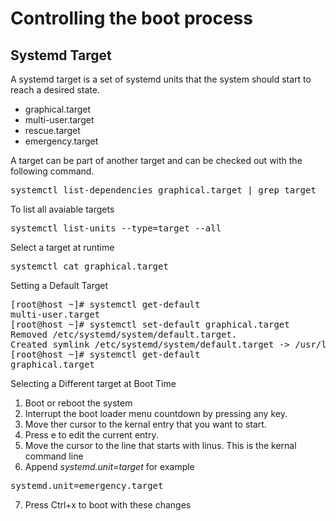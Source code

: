 <h1>Controlling the boot process</h1>

<h2>Systemd Target</h2>
A systemd target is a set of systemd units that the system should start to reach a desired state.

- graphical.target
- multi-user.target
- rescue.target
- emergency.target

A target can be part of another target and can be checked out with the following command.
<pre>systemctl list-dependencies graphical.target | grep target</pre>

To list all avaiable targets
<pre>systemctl list-units --type=target --all</pre>

Select a target at runtime
<pre>systemctl cat graphical.target</pre>

Setting a Default Target
<pre>[root@host ~]# systemctl get-default
multi-user.target
[root@host ~]# systemctl set-default graphical.target
Removed /etc/systemd/system/default.target.
Created symlink /etc/systemd/system/default.target -> /usr/lib/systemd/system/graphical.target.
[root@host ~]# systemctl get-default
graphical.target</pre>

Selecting a Different target at Boot Time
1. Boot or reboot the system
2. Interrupt the boot loader menu countdown by pressing any key.
3. Move ther cursor to the kernal entry that you want to start. 
4. Press e to edit the current entry.
5. Move the cursor to the line that starts with linus. This is the kernal command line
6. Append <i>systemd.unit=target</i> for example
<pre>systemd.unit=emergency.target</pre>

7. Press Ctrl+x to boot with these changes